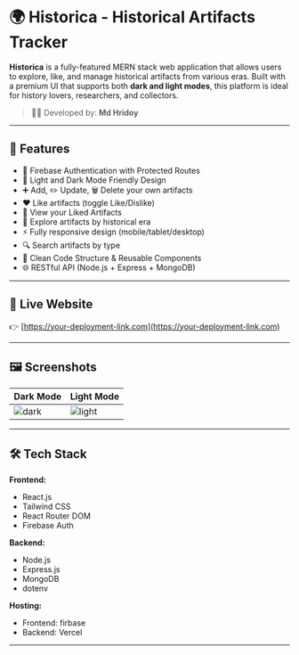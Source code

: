 # 🌍 Historica - Historical Artifacts Tracker

**Historica** is a fully-featured MERN stack web application that allows users to explore, like, and manage historical artifacts from various eras. Built with a premium UI that supports both **dark and light modes**, this platform is ideal for history lovers, researchers, and collectors.

> 👨‍💻 Developed by: **Md Hridoy**

---

## 🌟 Features

- 🔐 Firebase Authentication with Protected Routes
- 🌙 Light and Dark Mode Friendly Design
- ➕ Add, ✏️ Update, 🗑️ Delete your own artifacts
- ❤️ Like artifacts (toggle Like/Dislike)
- 📌 View your Liked Artifacts
- 📅 Explore artifacts by historical era
- ⚡ Fully responsive design (mobile/tablet/desktop)
- 🔍 Search artifacts by type
- 🧩 Clean Code Structure & Reusable Components
- 🌐 RESTful API (Node.js + Express + MongoDB)

---

## 🚀 Live Website

👉 [https://your-deployment-link.com](https://your-deployment-link.com)

---

## 🖼️ Screenshots

| Dark Mode | Light Mode |
|-----------|------------|
| ![dark](https://i.ibb.co/KjMsCDRx/screencapture-localhost-5173-2025-07-05-12-04-49.png) | ![light](https://i.ibb.co/sTqY431/screencapture-localhost-5173-2025-07-05-12-05-09.png) |

---

## 🛠️ Tech Stack

**Frontend:**
- React.js
- Tailwind CSS
- React Router DOM
- Firebase Auth

**Backend:**
- Node.js
- Express.js
- MongoDB
- dotenv

**Hosting:**
- Frontend: firbase
- Backend: Vercel 

---
